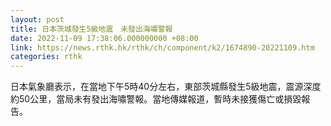 ```yaml
---
layout: post
title: 日本茨城發生5級地震　未發出海嘯警報
date: 2022-11-09 17:38:06.000000000 +08:00
link: https://news.rthk.hk/rthk/ch/component/k2/1674890-20221109.htm
categories: rthk
---
```


日本氣象廳表示，在當地下午5時40分左右，東部茨城縣發生5級地震，震源深度約50公里，當局未有發出海嘯警報。當地傳媒報道，暫時未接獲傷亡或損毀報告。
